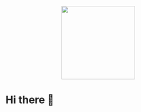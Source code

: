 <div id="header" align="center">
  <img src="https://media.giphy.com/media/v1.Y2lkPTc5MGI3NjExYWQwODdmNzdlM2Y1ZTg1YWIwOWEzYTRmZDFhMjQxYTc0MDk0YjQ4MCZjdD1z/2ysV96T6g03aIXKWJ2/giphy.gif" width="200"/>
</div>

<h1>
  Hi there 👋
</h1>



